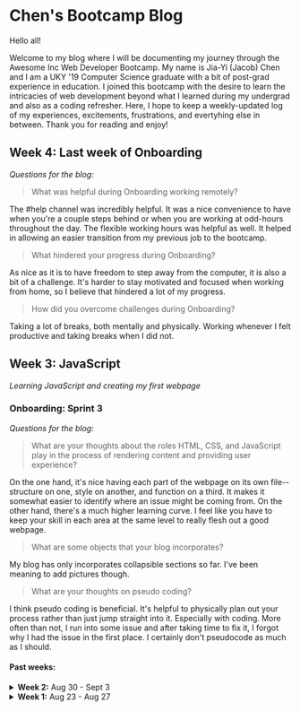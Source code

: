 # Chen's Bootcamp Blog

Hello all! 

Welcome to my blog where I will be documenting my journey through the Awesome Inc Web Developer Bootcamp. 
My name is Jia-Yi (Jacob) Chen and I am a UKY '19 Computer Science graduate with a bit of post-grad experience in education. 
I joined this bootcamp with the desire to learn the intricacies of web development beyond what I learned during my undergrad and also as a coding refresher. 
Here, I hope to keep a weekly-updated log of my experiences, excitements, frustrations, and evertyhing else in between. Thank you for reading and enjoy!

## Week 4: Last week of Onboarding
_Questions for the blog:_
> What was helpful during Onboarding working remotely?

The #help channel was incredibly helpful. It was a nice convenience to have when you're a couple steps behind or when you are working at odd-hours throughout the day. The flexible working hours was helpful as well. It helped in allowing an easier transition from my previous job to the bootcamp.

> What hindered your progress during Onboarding?

As nice as it is to have freedom to step away from the computer, it is also a bit of a challenge. It's harder to stay motivated and focused when working from home, so I believe that hindered a lot of my progress.

> How did you overcome challenges during Onboarding?

Taking a lot of breaks, both mentally and physically. Working whenever I felt productive and taking breaks when I did not. 

## Week 3: JavaScript
_Learning JavaScript and creating my first webpage_

### Onboarding: Sprint 3

_Questions for the blog:_
> What are your thoughts about the roles HTML, CSS, and JavaScript play in the process of rendering content and providing user experience?

On the one hand, it's nice having each part of the webpage on its own file--structure on one, style on another, and function on a third. It makes it somewhat easier to identify where an issue might be coming from. On the other hand, there's a much higher learning curve. I feel like you have to keep your skill in each area at the same level to really flesh out a good webpage.

> What are some objects that your blog incorporates?

My blog has only incorporates collapsible sections so far. I've been meaning to add pictures though.

> What are your thoughts on pseudo coding?

I think pseudo coding is beneficial. It's helpful to physically plan out your process rather than just jump straight into it. Especially with coding. More often than not, I run into some issue and after taking time to fix it, I forgot why I had the issue in the first place. I certainly don't pseudocode as much as I should.

#### Past weeks:

<details>
  <summary><strong>Week 2:</strong> Aug 30 - Sept 3</summary>

  ## Week 2: HTML & CSS
  _Reviewing HTML & CSS and structuring content on a webpage_

  ### Onboarding: Sprint 2

  _Questions for the blog:_
  > What is something you wish you could do but currently do not have the coding skills to accomplish?

  Create a webpage with really nice buttons. Webpages I have made in the past have always seemed "choppy" due the buttons being square and unresponsive.
  I don't really know how to explain it, but sometimes you can feel how well-made a webpage is by how well the buttons and clickable things work.

  > What are you struggling with?

  Staying motivated. I get excited starting out every day but lose that motivation quickly after only a few minutes of getting into the readings or videos.
  I think this stems from the content being a mix of things I'm familiar with and things that are new. I'm excited to learn new things but get bored when reviewing things I have seen before.
  I just have to stay focused on the long-term and pushing through.

  > How do you solve a problem? What methods do you use to help yourself get unstuck?

  In this field, I feel like most problems one might run into have been ran into before by someone else. So, my first step is always a quick google, and this usually gets me unstuck. If I am still stuck, I try to reach out to people that have been stuck in my situation before for advice.
</details>

<details>
  <summary><strong>Week 1:</strong> Aug 23 - Aug 27</summary>
  
  ## Week 1: _Git_-R-Done
  _Finishing pre-work and onto onboarding--starting with a (re-)introduction into version control._

  The first official week of the bootcamp, "Onboarding: Sprint 1" is complete and I gotta say, I have learned a lot.

  ### 1. Pre-Work   
  Before the start of the first week, our assignment was to complete the "Pre-Work", a number of modules containing videos, small coding tasks, and readings aimed at introducing the world of Computer Science. I am a bit of a procrastinator, so the work that was supposed to be done before this week naturally became part of this week. 
  Full disclosure: after starting the pre-work early-on and recognizing it as "easy" content that I had learned before in college, I put it aside thinking I could come back to it and would be able to catch-up quickly. **Big Mistake.** 
  I did come back to it eventually, but I did not catch up quickly. There were several more videos loaded into the last few modules that I didn't expect. The difficiulty here was having to watch all the videos I was behind on in quick succession. 
  If you've every had to watch hours of content not for the purpose of entertainment, it can be quite a drag. I thought about skipping through them, but I'm glad I didn't. 
  The videos, a series called "Crash Course Computer Science", were incredibly informative. It was all the important bits of computer science history, a timeline of how technology developed into the computers and computer components we have today, and how all those parts work. 
  I thought this was super cool to learn. One of my favorite things to do is figure how things work. Thinking back, I never had a CS class that focused on computer science history and how it all played out into what we have today, so the series was a delight. 
  There were a few bits that were reminders of college contents, but overall, the series caters incredibly well to both new and old computer scientists.
  > Crash Course Computer Science: **9/10**.

  Another part of the Pre-Work was (re-)learning some coding fundamentals using an app called Grasshopper. Having a coding background, this was easier for me to get through but not very exciting. As an app designed for beginners learning to code, it focuses on being multi-platform friendly with a lot of buttons to press instead of code to type. This is great for beginners learning basic coding concepts but not great for actually practicing code. I would be interested to see what its mored advanced modules are like.
  > Fundamentals with Grasshopper: **6/10**.

  The last part of the Pre-Work was reading the beginning chapters of a book called *The Pragmatic Programmer*. This has been a *fantastic* read so far. The book seems to focus on good practices and tips for being an effective and "pragmatic" programmer, and it does a great job. I will admit that after the first chapter, I went ahead and bought a physical copy that I could read without looking at a screen (because in this field, we do that enough). I'm excited to see what else the book has to offer.
  > *The Pragmatic Programmer*: **10/10**.

  I was able to finish the pre-work about halfway through the week and have even read ahead a little in the book. Next step, Onboarding!

  ### 2. Onboarding: Sprint 1
  The main focus of this week has been to complete our first Onboarding sprint. This sprint focused on learning version control and the fundamentals of git and GitHub, and introduced our first project, creating this blog (which seems to be going well so far)! 
  In college, I can think of only one project where I actually needed to use git, which is a shockingly low number considering version control is a necessity in a team environment and millions of developers and major tech companies maintain their software using GitHub (according to the GitHub website). 
  On top of that, none of my classes taught how to use git; its normally a solo-adventure. Needless to say, I never got to fully use git and all its features, so getting to learn all of the basics of it and its functionalities has been helpful and fun.

  _Questions for the blog:_
  > Was your first week what you expected? Why? Why not?

  Yes and no. Yes in that my expectations were based on friends who had taken this bootcamp in the past; I had a good understanding of what I was in for and how it might've started out. No in that Justin and Ian are much friendlier and accommodating than I had expected. They create a positive, nonjudgmental learning environment, and I am eager to see how the rest of the weeks will play out with them at the helm!

  > What are you excited or eager to learn more about?

  So far, my web development experience consists of only using HTML and CSS, and maybe a little bit of PHP and JavaScript. I'm excited to learn about the additional developer tools and packages we will be using and how they will be used.

  > What is something about you that can only be learned by reading this blog?

  Something I get asked a lot is how I went from graduating with a Computer Science degree to teaching at the [#2 Best Private Elementary School in the US.](http://blog.thelexingtonschool.org/2015/10/20/the-lexington-school-named-in-best-private-elementary-schools/) 
  During my undergrad, I spent a lot of time working at [Newton's Attic](https://newtonsattic.com/index.php) (NA), an educational nonprofit that focuses on stimulating youth interests in science and engineering. 
  I instucted for many summer camp classes (Intro to Python Coding, Nerf Gun Mods, Rocket Dragsters, etc.) and field trip activities. 
  A couple years ago, The Lexington School (TLS), where several NA students attended, reached out to NA to fill a Computer Science teacher position. 
  I got recommended and ended up teaching full time, not just in Computer Science, but also in math and elementary science. As much as I enjoy teaching, it's and incredibly stressful field to get thrown into without much experience, so I decided to take a step back and learn more about the field I started with, which brings me to the bootcamp today!
</details>



